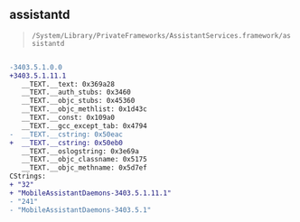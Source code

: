 ## assistantd

> `/System/Library/PrivateFrameworks/AssistantServices.framework/assistantd`

```diff

-3403.5.1.0.0
+3403.5.1.11.1
   __TEXT.__text: 0x369a28
   __TEXT.__auth_stubs: 0x3460
   __TEXT.__objc_stubs: 0x45360
   __TEXT.__objc_methlist: 0x1d43c
   __TEXT.__const: 0x109a0
   __TEXT.__gcc_except_tab: 0x4794
-  __TEXT.__cstring: 0x50eac
+  __TEXT.__cstring: 0x50eb0
   __TEXT.__oslogstring: 0x3e69a
   __TEXT.__objc_classname: 0x5175
   __TEXT.__objc_methname: 0x5d7ef
CStrings:
+ "32"
+ "MobileAssistantDaemons-3403.5.1.11.1"
- "241"
- "MobileAssistantDaemons-3403.5.1"

```
